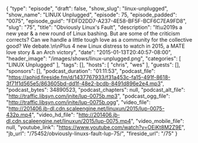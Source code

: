 {
  "type": "episode",
  "draft": false,
  "show_slug": "linux-unplugged",
  "show_name": "LINUX Unplugged",
  "episode": 75,
  "episode_padded": "0075",
  "episode_guid": "FDFD2DD7-A237-4E58-BF5F-BCF6C7EA9FD8",
  "slug": "75",
  "title": "Obviously Linux's Fault",
  "description": "It\u2019s a new year & a new round of Linux bashing. But are some of the criticism corrects? Can we handle a little tough love as a community for the collective good? We debate.\n\nPlus 4 new Linux distress to watch in 2015, a MATE love story & an Arch victory",
  "date": "2015-01-13T20:40:57-08:00",
  "header_image": "/images/shows/linux-unplugged.png",
  "categories": [
    "LINUX Unplugged"
  ],
  "tags": [],
  "hosts": [
    "chris",
    "wes"
  ],
  "guests": [],
  "sponsors": [],
  "podcast_duration": "01:11:53",
  "podcast_file": "https://aphid.fireside.fm/d/1437767933/f31a453c-fa15-491f-8618-3f71f1d565e5/863605bd-dd1f-48e2-bcdb-8491d896e2e4.mp3",
  "podcast_bytes": 34890523,
  "podcast_chapters": null,
  "podcast_alt_file": "http://traffic.libsyn.com/jnite/lup-0075b.mp3",
  "podcast_ogg_file": "http://traffic.libsyn.com/jnite/lup-0075b.ogg",
  "video_file": "http://201406.jb-dl.cdn.scaleengine.net/linuxun/2015/lup-0075-432p.mp4",
  "video_hd_file": "http://201406.jb-dl.cdn.scaleengine.net/linuxun/2015/lup-0075.mp4",
  "video_mobile_file": null,
  "youtube_link": "https://www.youtube.com/watch?v=OEiKt8M2Z9E",
  "jb_url": "/75452/obviously-linuxs-fault-lup-75/",
  "fireside_url": "/75"
}

